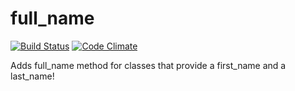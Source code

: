 full_name
=========

[![Build Status](https://travis-ci.org/AGILiDEE/full_name.png?branch=master)](https://travis-ci.org/AGILiDEE/full_name)
[![Code Climate](https://codeclimate.com/repos/529ec8387e00a46c6e0002c8/badges/afef9865dcdb7373024a/gpa.png)](https://codeclimate.com/repos/529ec8387e00a46c6e0002c8/feed)

Adds full_name method for classes that provide a first_name and a last_name!
